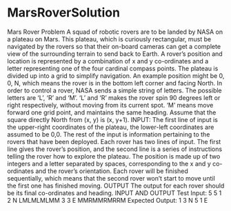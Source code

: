 # MarsRoverSolution

Mars Rover Problem
A squad of robotic rovers are to be landed by NASA on a plateau on Mars.
This plateau, which is curiously rectangular, must be navigated by the rovers so that their on-board
cameras can get a complete view of the surrounding terrain to send back to Earth.
A rover’s position and location is represented by a combination of x and y co-ordinates and a letter
representing one of the four cardinal compass points. The plateau is divided up into a grid to simplify
navigation. An example position might be 0, 0, N, which means the rover is in the bottom left corner and
facing North.
In order to control a rover, NASA sends a simple string of letters. The possible letters are ‘L’, ‘R’ and ‘M’.
‘L’ and ‘R’ makes the rover spin 90 degrees left or right respectively, without moving from its current spot.
‘M’ means move forward one grid point, and maintains the same heading.
Assume that the square directly North from (x, y) is (x, y+1).
INPUT:
The first line of input is the upper-right coordinates of the plateau, the lower-left coordinates are assumed
to be 0,0.
The rest of the input is information pertaining to the rovers that have been deployed. Each rover has two
lines of input. The first line gives the rover’s position, and the second line is a series of instructions telling
the rover how to explore the plateau.
The position is made up of two integers and a letter separated by spaces, corresponding to the x and y
co-ordinates and the rover’s orientation.
Each rover will be finished sequentially, which means that the second rover won’t start to move until the
first one has finished moving.
OUTPUT
The output for each rover should be its final co-ordinates and heading.
INPUT AND OUTPUT
Test Input:
5 5
1 2 N
LMLMLMLMM
3 3 E
MMRMMRMRRM
Expected Output:
1 3 N
5 1 E
